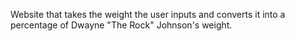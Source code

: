 Website that takes the weight the user inputs and converts it into a percentage of Dwayne "The Rock" Johnson's weight.
